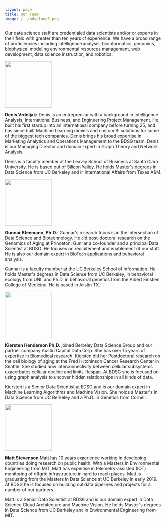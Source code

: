 ```yaml
---
layout: page
title: Our Team
image: /../bdsglong5.png
---
```


Our data science staff are credentialed data scientists and/or or experts in their field with greater than ten years of experience. We have a broad range of proficiencies including intelligence analysis, bioinformatics, genomics,  biophysical modeling environmental resources management, web development, data science instruction, and robotics. 

  <div class="col-md-4" markdown="1">
  <img height="150px" class="center-block" src="../img/DVrdoljak.jpg">
  </div>

**Denis Vrdoljak:** Denis is an entrepreneur with a background in Intelligence Analysis, International Business, and Engineering Project Management. He built his first startup into an international company before turning 25, and has since built Machine Learning models and custom BI solutions for some of the biggest tech companies. Denis brings his broad expertise in Marketing Analytics and Operations Management to the BDSG team. Denis is our Managing Director and domain expert in Graph Theory and Network Analysis.

Denis is a faculty member at the Leavey School of Business at Santa Clara University. He is based out of Silicon Valley. He holds Master's degrees in  Data Science from UC Berkeley and in International Affairs from Texas A&M. 


  <div class="col-md-4" markdown="1">
  <img height="150px" class="center-block" src="../img/GKleemann.jpg">
  </div>


**Gunnar Kleemann, Ph.D.**: Gunnar's research focus is in the intersection of Data Science and Biotechnology. He did post-doctoral research on the Genomics of Aging at Princeton. Gunnar a co-founder and a principal Data Scientist at BDSG. He focuses on recruitement and enablement of our staff. He is also our domain expert in BioTech applications and behavioral analysis.

Gunnar is a faculty member at the UC Berkeley School of Information. He holds Master's degrees in Data Science from UC Berkeley, in behavioral ecology from UNL and Ph.D. in behavioral genetics from the Albert Einstien College of Medicine. He is based in Austin TX. 

  <div class="col-md-4" markdown="1">
  <img height="150px" class="center-block" src="../img/kiersten_orig.jpg">
  </div>

**Kiersten Henderson Ph.D.** joined Berkeley Data Science Group and our partner company Austin Capital Data Corp.  She has over 15 years of expertise in Biomedical research.  Kiersten did her Postdoctoral research on the cell biology of aging at the Fred Hutchinson Cancer Research Center in Seattle.  She studied how interconnectivity between cellular subsystems exacerbates cellular decline and limits lifespan. At BDSG she is focused on using graph analysis to uncover hidden relationships in all kinds of data. 

Kiersten is a Senior Data Scientist at BDSG and is our domain expert in Machine Learning Algorithms and Machine Vision. She holds a Master's in Data Science from UC Berkeley and a Ph.D. in Genetics from Cornell.

<div class="col-md-4" markdown="1">
  <img height="150px" class="center-block" src="../img/matt_orig.jpg">
  </div>

**Matt Stevenson**  Matt has 10 years experience  working in developing countries doing research on public health.  With a Masters in Environmental Engineering from MIT, Matt has expertise in telemetry-assisted (IOT) monitoring of offgrid infrastructure in hard to reach places. Matt is graduating from the Masters in Data Science at UC Berkeley in early 2019.  At BDSG he is focused on building out data pipelines and projects for a number of our partners. 

Matt is a Senior Data Scientist at BDSG and is our domain expert in Data Science Cloud Architecture and Machine Vision. He holds Master's degrees in  Data Science from UC Berkeley and in Environmental Engineering from MIT.


